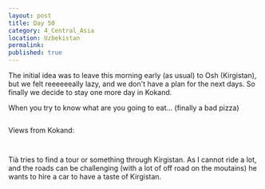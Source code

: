 ```yaml
---
layout: post
title: Day 50
category: 4_Central_Asia
location: Uzbekistan
permalink: 
published: true
---
```


The initial idea was to leave this morning early (as usual) to Osh (Kirgistan), but we felt reeeeeeally lazy, and we don't have a plan for the next days. So finally we decide to stay one more day in Kokand.

When you try to know what are you going to eat... (finally a bad pizza)

<p><a
href="https://lh3.googleusercontent.com/68qyXsn_wJgGTbErtHZc-TysVl21pcXhdjuiJevSrBK5bVGA4Y5n0eMRdys_p6CVOeDhA1lz_4JMpwfx-cRK6SeJFBcXaBDG3L3GR_vir2CnyPpuSChfCK6nPmbjmjoqccnFjTeAQrUamX5_1ZykxLB8NtqSmivUiYzQRhBvBrTQPcrd5w6IeUNg8yJsvQecLcPCOcRW-3WwJUn2A3JuZHwOP1hXTPIBlMzy1Gia7ZvtoAlZqnT2zgVgnaArTTkvH_PC60bt1OmZu450OrzdN4km759HvugU-gnKhMMI9-blkyGo2d8k0iAXeeOHK8rEXAnUvvFPn89JfDZLlDontI7wVa9_mN8H5KI9Cn4J1xGwQ-QEC_MKsIJ73reL2gtTf2svI61xMDNrBxoqeLKqdnwZO_rmlof5rTDTPuy_NerbNuZ7BPaMjXSo1gPW6RrcPpg_8vnhmwZr-OH-3NPE1uS9lpixG935MJ9DEKFrz-8u7aV8fhWiUFyArx46oB7mD-vA2Phod3M49g4AmAi5jYulAoS8JqYZZ9t15s4HVXJ0j1PUJsxWl9sCiszQmt9lddt9bU29r61ZmXGJ7tS19sERpZLaXP4wSdAwzK5LwGXcsnQ_4W6C9rdMQw31WAC1iExzBc_kBuV78FcUqQNIl7laMc8iY8jCig=w840-h630-no"><img 
src="https://lh3.googleusercontent.com/68qyXsn_wJgGTbErtHZc-TysVl21pcXhdjuiJevSrBK5bVGA4Y5n0eMRdys_p6CVOeDhA1lz_4JMpwfx-cRK6SeJFBcXaBDG3L3GR_vir2CnyPpuSChfCK6nPmbjmjoqccnFjTeAQrUamX5_1ZykxLB8NtqSmivUiYzQRhBvBrTQPcrd5w6IeUNg8yJsvQecLcPCOcRW-3WwJUn2A3JuZHwOP1hXTPIBlMzy1Gia7ZvtoAlZqnT2zgVgnaArTTkvH_PC60bt1OmZu450OrzdN4km759HvugU-gnKhMMI9-blkyGo2d8k0iAXeeOHK8rEXAnUvvFPn89JfDZLlDontI7wVa9_mN8H5KI9Cn4J1xGwQ-QEC_MKsIJ73reL2gtTf2svI61xMDNrBxoqeLKqdnwZO_rmlof5rTDTPuy_NerbNuZ7BPaMjXSo1gPW6RrcPpg_8vnhmwZr-OH-3NPE1uS9lpixG935MJ9DEKFrz-8u7aV8fhWiUFyArx46oB7mD-vA2Phod3M49g4AmAi5jYulAoS8JqYZZ9t15s4HVXJ0j1PUJsxWl9sCiszQmt9lddt9bU29r61ZmXGJ7tS19sERpZLaXP4wSdAwzK5LwGXcsnQ_4W6C9rdMQw31WAC1iExzBc_kBuV78FcUqQNIl7laMc8iY8jCig=w840-h630-no" class="oversize" alt=""></a></p>

Views from Kokand:

<p><a
href="https://lh3.googleusercontent.com/AS__ezWw5uvnyr9pxRcvBXuNtDXIr6ReupKNzPL1cmWcHFEB_OzewPwwqLuQ5cM3uVEQuQWx9p8CArHVVqeMc-Zhnf47G_IAAOIiTrHXwaJeNZj91ZV_5XMAUXCp7MsvVAMERWgIvrOxJZauMR7O9dQalr2PGOJSlplRUQdAWKoGHu4tuoqfXaR5d9O_wY6QIaA0zJjpBeqG2ffwPp99JHbVyLcGk_L-SAyOvHAQ3vZdYe1YZZ71JTcPX6Qu-2i323OJ9l-aCCgv7Bena-ADBkLo12YBSNYu661IJqdarDPSzkB6sNLtZ6DdaxW88r0ryvEXz3M-VeSBJbkdm7YMHtHka8k3soIQafzzdjktcKDu6ydR8PISpfYcCX5prB5ONCngFlv8i5pPO1W2kdWck9QTgfGG9PUeKQ7UKB5jRGub5s6qQ5u1aBsFXRbdrA1EASaXCrSmpGhI5HwI-o7t9NVbRepPf2KjB_k52CvHYvDnDeYC0q1bKfF4kE3RG0tmig1DLnkFVcDGwut5r5IPlQ7G8hbjRm315BN3h6NE8BQ8ILqlBeZsPEfTgGhMo62_rlo7cRNwAM6CYnujQkxAVNOKl43GZ8vHVz0ggltNJRi1I9k6ZhqtFYq_iErFcVzi4LPujQFBKUktBjLVnJgAdT3O7y5NQZQHGg=w840-h630-no"><img 
src="https://lh3.googleusercontent.com/AS__ezWw5uvnyr9pxRcvBXuNtDXIr6ReupKNzPL1cmWcHFEB_OzewPwwqLuQ5cM3uVEQuQWx9p8CArHVVqeMc-Zhnf47G_IAAOIiTrHXwaJeNZj91ZV_5XMAUXCp7MsvVAMERWgIvrOxJZauMR7O9dQalr2PGOJSlplRUQdAWKoGHu4tuoqfXaR5d9O_wY6QIaA0zJjpBeqG2ffwPp99JHbVyLcGk_L-SAyOvHAQ3vZdYe1YZZ71JTcPX6Qu-2i323OJ9l-aCCgv7Bena-ADBkLo12YBSNYu661IJqdarDPSzkB6sNLtZ6DdaxW88r0ryvEXz3M-VeSBJbkdm7YMHtHka8k3soIQafzzdjktcKDu6ydR8PISpfYcCX5prB5ONCngFlv8i5pPO1W2kdWck9QTgfGG9PUeKQ7UKB5jRGub5s6qQ5u1aBsFXRbdrA1EASaXCrSmpGhI5HwI-o7t9NVbRepPf2KjB_k52CvHYvDnDeYC0q1bKfF4kE3RG0tmig1DLnkFVcDGwut5r5IPlQ7G8hbjRm315BN3h6NE8BQ8ILqlBeZsPEfTgGhMo62_rlo7cRNwAM6CYnujQkxAVNOKl43GZ8vHVz0ggltNJRi1I9k6ZhqtFYq_iErFcVzi4LPujQFBKUktBjLVnJgAdT3O7y5NQZQHGg=w840-h630-no" class="oversize" alt=""></a></p>

<p><a
href="https://lh3.googleusercontent.com/5A-2crEXdIVMdwWZK8Lc_WiyapJULTbHkCQ8J8stGirqRICBOmpFz6ItpgpMEarmooblO5oEdQ9zECLoDvyFdK55qBLgzZYXvtrJMd9-a3qVBieWmkfIHgTcW128m9Ra6RFv-602i_U9S6xfhI1MmcRyOLm-xhJ1VsDP1s6EaS-zilcoT8jIzqRFrdOviLDQVeyLMTbs9Lu-eMugC3OVXtiZaEqSaELcHYIRWdcJA6P3_H7kdz0_-JSM1Z-23S7ACzUTrfP-HxQDGhL4GjMXwssJ9rk8EyHhZW7B5wMZu1B8m61iC6zWs0LlKHWLsxMM9w70VZT-wJ1SsE_lL5QNStGyWmHa-Wsfl14ejAjLh6FKpUy3oNrRSdMltp0MvPOuvOoaAhcAtLo0ESHwdOqIGydDMWvbQbZ9l67qvnjNT41s1notas0Ro6sLxVOQGDx3N6Zw0Jan5F1yW7gUxm2AS6XpGP0U9RY3tgophombEQZBb5v3oVpp4Pk2IjWW2IN-DxAbxOjFcAMA-ZvYVhQ_V0kAn9QUOoicILzTWxG2F75YBRP2oif2HZkO4anTizcnCgpMNuZyn73MiaEUYfRWP7fy2KzbUYv-VTGk0XpTKVYXH-6RcysMx_RpA5DFjOu458zKRUKckYvKVr_udLSbq83_zdtfF1pOXA=w840-h630-no"><img 
src="https://lh3.googleusercontent.com/5A-2crEXdIVMdwWZK8Lc_WiyapJULTbHkCQ8J8stGirqRICBOmpFz6ItpgpMEarmooblO5oEdQ9zECLoDvyFdK55qBLgzZYXvtrJMd9-a3qVBieWmkfIHgTcW128m9Ra6RFv-602i_U9S6xfhI1MmcRyOLm-xhJ1VsDP1s6EaS-zilcoT8jIzqRFrdOviLDQVeyLMTbs9Lu-eMugC3OVXtiZaEqSaELcHYIRWdcJA6P3_H7kdz0_-JSM1Z-23S7ACzUTrfP-HxQDGhL4GjMXwssJ9rk8EyHhZW7B5wMZu1B8m61iC6zWs0LlKHWLsxMM9w70VZT-wJ1SsE_lL5QNStGyWmHa-Wsfl14ejAjLh6FKpUy3oNrRSdMltp0MvPOuvOoaAhcAtLo0ESHwdOqIGydDMWvbQbZ9l67qvnjNT41s1notas0Ro6sLxVOQGDx3N6Zw0Jan5F1yW7gUxm2AS6XpGP0U9RY3tgophombEQZBb5v3oVpp4Pk2IjWW2IN-DxAbxOjFcAMA-ZvYVhQ_V0kAn9QUOoicILzTWxG2F75YBRP2oif2HZkO4anTizcnCgpMNuZyn73MiaEUYfRWP7fy2KzbUYv-VTGk0XpTKVYXH-6RcysMx_RpA5DFjOu458zKRUKckYvKVr_udLSbq83_zdtfF1pOXA=w840-h630-no" class="oversize" alt=""></a></p>

Tià tries to find a tour or something through Kirgistan. As I cannot ride a lot, and the roads can be challenging (with a lot of off road on the moutains) he wants to hire a car to have a taste of Kirgistan.